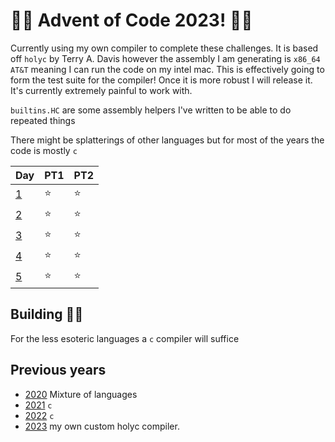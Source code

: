 # 🎄🎁 Advent of Code 2023! 🎁🎄
Currently using my own compiler to complete these challenges. It is based off `holyc` by Terry A. Davis however the assembly I am generating is `x86_64 AT&T` meaning I can run the code on my intel mac. This is effectively going to form the test suite for the compiler! Once it is more robust I will release it. It's currently extremely painful to work with.

`builtins.HC` are some assembly helpers I've written to be able to do repeated things

There might be splatterings of other languages but for most of the years the code is mostly `c`

| Day | PT1 | PT2 |
| --- | ---- | ---- |
| [1](https://adventofcode.com/2023/day/1) | ⭐️ | ⭐️ |
| [2](https://adventofcode.com/2023/day/2) | ⭐️ | ⭐️ |
| [3](https://adventofcode.com/2023/day/3) | ⭐️ | ⭐️ |
| [4](https://adventofcode.com/2023/day/4) | ⭐️ | ⭐️ |
| [5](https://adventofcode.com/2023/day/4) | ⭐️ | ⭐️ |

## Building 🎅🏻
For the less esoteric languages a `c` compiler will suffice

## Previous years
- [2020](/2020/README.md) Mixture of languages
- [2021](/2021/README.md) `c`
- [2022](/2022/README.md) `c`
- [2023](/2022/README.md) my own custom holyc compiler.

